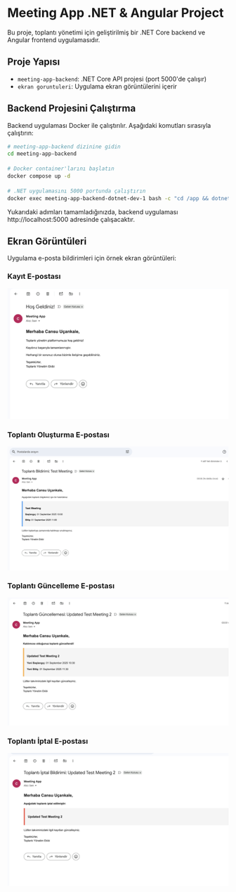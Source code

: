 # Meeting App .NET & Angular Project

Bu proje, toplantı yönetimi için geliştirilmiş bir .NET Core backend ve Angular frontend uygulamasıdır.

## Proje Yapısı

- `meeting-app-backend`: .NET Core API projesi (port 5000'de çalışır)
- `ekran goruntuleri`: Uygulama ekran görüntülerini içerir

## Backend Projesini Çalıştırma

Backend uygulaması Docker ile çalıştırılır. Aşağıdaki komutları sırasıyla çalıştırın:

```bash
# meeting-app-backend dizinine gidin
cd meeting-app-backend

# Docker container'larını başlatın
docker compose up -d

# .NET uygulamasını 5000 portunda çalıştırın
docker exec meeting-app-backend-dotnet-dev-1 bash -c "cd /app && dotnet run --project Company.Project.Api/Company.Project.Api.csproj --urls=\"http://0.0.0.0:5000\""
```

Yukarıdaki adımları tamamladığınızda, backend uygulaması http://localhost:5000 adresinde çalışacaktır.

## Ekran Görüntüleri

Uygulama e-posta bildirimleri için örnek ekran görüntüleri:

### Kayıt E-postası
![Kayıt E-postası](/ekran%20goruntuleri/register-mail.png)

### Toplantı Oluşturma E-postası
![Toplantı Oluşturma](/ekran%20goruntuleri/create-mail.png)

### Toplantı Güncelleme E-postası
![Toplantı Güncelleme](/ekran%20goruntuleri/update-mail.png)

### Toplantı İptal E-postası
![Toplantı İptal](/ekran%20goruntuleri/cancel-mail.png)
